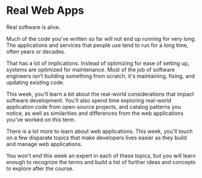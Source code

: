 # Real Web Apps

Real software is alive.

Much of the code you've written so far will not end up running for very long. The applications and services that people use tend to run for a long time, often
years or decades.

That has a lot of implications. Instead of optimizing for ease of setting up, systems are optimized for maintenance. Most of the job of software engineers isn't building something from scratch, it's maintaining, fixing, and updating existing code.

This week, you'll learn a bit about the real-world considerations that impact software development. You'll also spend time exploring real-world application code from open-source projects, and catalog patterns you notice, as well as similarities and differences from the web applications you've worked on this
term.

There is a lot more to learn about web applications. This week, you'll touch on
a few disparate topics that make developers lives easier as they build and
manage web applications.

You won't end this week an expert in each of these topics, but you will learn
enough to recognize the terms and build a list of further ideas and concepts to
explore after the course.
